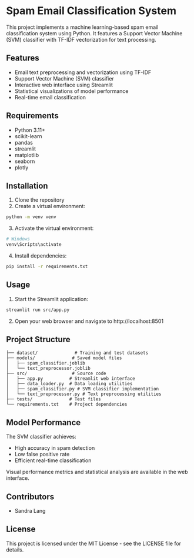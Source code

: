 # Spam Email Classification System

This project implements a machine learning-based spam email classification system using Python. It features a Support Vector Machine (SVM) classifier with TF-IDF vectorization for text processing.

## Features

- Email text preprocessing and vectorization using TF-IDF
- Support Vector Machine (SVM) classifier
- Interactive web interface using Streamlit
- Statistical visualizations of model performance
- Real-time email classification

## Requirements

- Python 3.11+
- scikit-learn
- pandas
- streamlit
- matplotlib
- seaborn
- plotly

## Installation

1. Clone the repository
2. Create a virtual environment:
```bash
python -m venv venv
```
3. Activate the virtual environment:
```bash
# Windows
venv\Scripts\activate
```
4. Install dependencies:
```bash
pip install -r requirements.txt
```

## Usage

1. Start the Streamlit application:
```bash
streamlit run src/app.py
```
2. Open your web browser and navigate to http://localhost:8501

## Project Structure

```
├── dataset/              # Training and test datasets
├── models/              # Saved model files
│   ├── spam_classifier.joblib
│   └── text_preprocessor.joblib
├── src/                 # Source code
│   ├── app.py          # Streamlit web interface
│   ├── data_loader.py  # Data loading utilities
│   ├── spam_classifier.py # SVM classifier implementation
│   └── text_preprocessor.py # Text preprocessing utilities
├── tests/              # Test files
└── requirements.txt    # Project dependencies
```

## Model Performance

The SVM classifier achieves:
- High accuracy in spam detection
- Low false positive rate
- Efficient real-time classification

Visual performance metrics and statistical analysis are available in the web interface.

## Contributors

- Sandra Lang

## License

This project is licensed under the MIT License - see the LICENSE file for details.